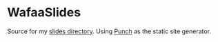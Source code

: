 WafaaSlides
===========

Source for my [slides directory](http://slides.wafaa.eu). Using [Punch](http://laktek.github.com/punch) as the static site generator.
